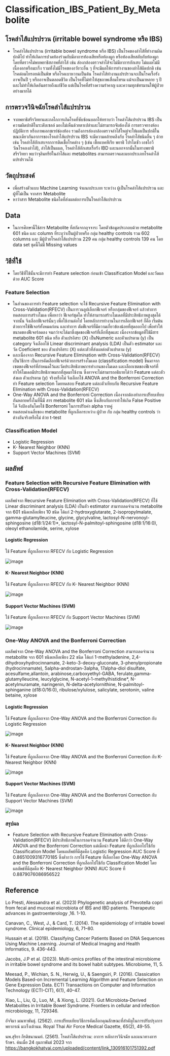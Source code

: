 # Classification_IBS_Patient_By_Metabolite
## โรคลำไส้แปรปรวน (irritable bowel syndrome หรือ IBS)  
- โรคลำไส้แปรปรวน (irritable bowel syndrome หรือ IBS)  เป็นโรคของลำไส้ที่ทำงานผิดปกติไป ทำให้เกิดการปวดท้องร่วมกับมีอาการท้องเสียหรือท้องผูก หรือท้องเสียสลับกับท้องผูก โดยที่ตรวจไม่พบพยาธิสภาพที่ลำไส้ เช่น ส่องกล้องตรวจลำไส้จะไม่มีอาการอักเสบ ไม่แผลไม่มีเนื้องอกหรือมะเร็ง รวมทั้งไม่มีโรคของอวัยวะอื่น ๆ ที่จะมีผลให้การทำงานของลำไส้ผิดปกติ เช่นโรคต่อมไทรอยด์เป็นพิษ หรือโรคเบาหวานเป็นต้น โรคลำไส้ทำงานแปรปรวนจะเป็นโรคเรื้อรังอาจเป็นปี ๆ หรืออาจเป็นตลอดชีวิต เป็นโรคที่ไม่ทำให้สุขภาพเสื่อมโทรม แม้จะเป็นมาหลาย ๆ ปี และไม่ทำให้เกิดอันตรายถึงแก่ชีวิต แต่เป็นโรคที่สร้างความรำคาญ และความทุกข์ทรมานให้ผู้ป่วยอย่างมากได้ 
## การตรวจวินิจฉัยโรคลำไส้แปรปรวน
- จากพยาธิสรีรวิทยาและกลไกการเกิดโรคที่ซับซ้อนบอกให้ทราบว่า โรคลำไส้แปรปรวน IBS เป็นความผิดปกติในระดับเซลล์ มองไม่เห็นด้วยตาเปล่าและไม่สามารถจับต้องได้ การตรวจทางห้องปฏิบัติการ หรือภาพเอกซเรย์ช่องท้อง รวมถึงการส่องกล้องตรวจลำไส้ใหญ่จะให้ผลเป็นปกติในขณะเดียวกันอาการของโรคลำไส้แปรปรวน IBS จะมีความคล้ายคลึงกับ โรคลำไส้ชนิดอื่น ๆ ด้วย เช่น โรคลำไส้อักเสบจากการติดเชื้อโรคต่าง ๆ (เช่น เชื้อแบคทีเรีย พยาธิ โปรโตซัว เอชไอวี วัณโรคลงลำไส้), ลำไส้เป็นแผล, โรคลำไส้อักเสบเรื้อรัง IBD  และนอกจากนั้นในทางพยาธิสรีรวิทยา พบว่าจุลินทรีย์ในลำไส้และ metabolites สามารถตรวจและแยกประเภทโรคลำไส้แปรปรวนได้ 
## วัตถุประสงค์
- เพื่อสร้างตัวแบบ Machine Learning จำแนกประเภท ระหว่าง ผู้เป็นโรคลำไส้แปรปรวน และผู้ที่ไม่เป็น จากสาร Metabolite
- หาว่าสาร Metabolite ชนิดใดที่ส่งผลต่อการเป็นโรคลำไส้แปรปรวน
## Data
- ในการศึกษานี้ใช้สาร Metabolite ที่สกัดจากอุจจาระ โดยตัวข้อมูลประกอบด้วย metabolite 601 ชนิด และ column ที่ระบุว่าเป็นผู้ป่วยหรือ กลุ่ม healthy controls รวม 602 columns
และ มีผู้ป่วยโรคลำไส้แปรปรวน 229 คน กลุ่ม healthy controls 139 คน โดย data set ชุดนี้ไม่มี Missing values
## วิธีที่ใช้
- โดยวิธีที่ใช้นั้นจะมีการทำ Feature selection ก่อนเข้า Classification Model และวัดผลด้วย AUC Score
### Feature Selection
- ในส่วนของการทำ Feature selection จะใช้ Recursive Feature Elimination with Cross-Validation(RFECV) เป็นการวนลูปเลือกฟีเจอร์ หรือกลุ่มของฟีเจอร์ แล้วทำการทดสอบการสร้างโมเด เพื่อหาว่า ฟีเจอร์ชุดใด ทำให้สามารถสร้างโมเดลที่มีประสิทธิภาพสูงสุดได้ จากนั้น จึงเลือกฟีเจอร์นั้นๆ เพื่อใช้งานต่อไป โดยหลักการทำงานในการเลือกฟีเจอร์ ก็คือ เริ่มต้นด้วยการใช้ฟีเจอร์ทั้งหมดก่อน และทำการ ตัดฟีเจอร์ที่มีความเกี่ยวข้องน้อยที่สุดออกไป เพื่อทำให้ขนาดของฟีเจอร์ลดลง จนกว่าจะได้มาซึ่งชุดของฟีเจอร์ที่เล็กที่สุดและ เนื่องจากข้อมูลที่ใช้มีสาร metabolite 601 ชนิด หรือ ตัวแปรอิสระ (X) เป็นNumeric และตัวแปรตาม (y) เป็น category จึงเลือกใช้ Linear discriminant analysis (LDA) เป็นตัว estimator และ วัด Coeficient ของ ตัวแปรอิสระ (X) แต่ละตัวที่ส่งผลต่อตัวแปรตาม (y)
- และเนื่องจาก Recursive Feature Elimination with Cross-Validation(RFECV) เป็นวิธีการ เป็นการคัดเลือกฟีเจอร์ด้วยการสร้างโมเดล (classification model) ขึ้นมาจากเซตของฟีเจอร์ที่กำหนดไว้และวัดประสิทธิภาพการทำงานของโมเดล และเลือกเซตของฟีเจอร์ที่ทำให้โมเดลมีประสิทธิภาพมากที่สุดมาใช้งาน ซึ่งอาจจะไม่สามารถอธิบายได้ว่า Feature แต่ละตัวส่งผล ตัวแปรตาม (y) จริงหรือไม่ จึงเลือกใช้ ANOVA and the Bonferroni Correction ทำ Feature selection โดยทดสอบ  Feature แต่ละตัวเทียบกับ Recursive Feature Elimination with Cross-Validation(RFECV)
- One-Way ANOVA and the Bonferroni Correction เนื่องจากต้องทำการเปรียบเทียบกันหลายครั้งในที่นี้มี สาร metabolite 601 ชนิด ซึ่งเสี่ยงกับการทำให้เกิด False Positive ได้ จึงป้องกันโดยใช้ Bonferroni ในการปรับค่า alpha รายคู่ 
- ทดสอบค่าเฉลี่ยของ metabolite ที่ถูกเลือกระหว่าง ผู้ป่วย กับ กลุ่ม healthy controls ว่าต่างกันจริงหรือไม่ ด้วย t-test
### Classification Model
- Logistic Regression
- K- Nearest Neighbor (KNN)
- Support Vector Machines (SVM)
## ผลลัพธ์
### Feature Selection with Recursive Feature Elimination with Cross-Validation(RFECV) 
ผลลัพธ์จาก Recursive Feature Elimination with Cross-Validation(RFECV) ที่ใช้ Linear discriminant analysis (LDA) เป็นตัว estimator สามารถลดจำนวน metabolite จาก 601 ชนิดเหลือเพียง 10 ชนิด
ได้แก่ 2-hydroxyglutarate, 2-isopropylmalate, gamma-glutamylleucine, glycine, glycylvaline, lactosyl-N-nervonoyl-sphingosine (d18:1/24:1)*, lactosyl-N-palmitoyl-sphingosine (d18:1/16:0), oleoyl ethanolamide, serine, xylose
#### Logistic Regression
ใช้ Feature ที่ถูกเลือกจาก RFECV กับ Logistic Regression

![image](https://github.com/kittipat7/Classification_IBS_Patient_By_Metabolite/assets/97491541/d00512b8-b589-4357-8809-c0169e3f3be8)

#### K- Nearest Neighbor (KNN)
ใช้ Feature ที่ถูกเลือกจาก RFECV กับ K- Nearest Neighbor (KNN)

![image](https://github.com/kittipat7/Classification_IBS_Patient_By_Metabolite/assets/97491541/4c133447-e9fe-41ad-8cd9-19e1ea12d9d5)

#### Support Vector Machines (SVM)
ใช้ Feature ที่ถูกเลือกจาก RFECV กับ Support Vector Machines (SVM)

![image](https://github.com/kittipat7/Classification_IBS_Patient_By_Metabolite/assets/97491541/ac51e2a8-afc9-4afe-b217-9ff36ff7a9d7)

### One-Way ANOVA and the Bonferroni Correction
ผลลัพธ์จาก One-Way ANOVA and the Bonferroni Correction สามารถลดจำนวน metabolite จาก 601 ชนิดเหลือเพียง 22 ชนิด ได้แก่ 1-methyladenine, 2,4-dihydroxyhydrocinnamate, 2-keto-3-deoxy-gluconate, 3-phenylpropionate (hydrocinnamate), 5alpha-androstan-3alpha, 17alpha-diol disulfate, acesulfame,allantoin, arabinose,carboxyethyl-GABA, ferulate,gamma-glutamylleucine, leucylglycine,
 N-acetyl-1-methylhistidine*, N-acetylmuramate, naringenin, N-delta-acetylornithine, N-palmitoyl-sphinganine (d18:0/16:0), ribulose/xylulose, salicylate, serotonin, valine betaine, xylose
#### Logistic Regression
ใช้ Feature ที่ถูกเลือกจาก One-Way ANOVA and the Bonferroni Correction กับ Logistic Regression

![image](https://github.com/kittipat7/Classification_IBS_Patient_By_Metabolite/assets/97491541/9de6ac05-f36a-4d5b-a9ac-22ff1767ebea)

#### K- Nearest Neighbor (KNN)
ใช้ Feature ที่ถูกเลือกจาก One-Way ANOVA and the Bonferroni Correction กับ K- Nearest Neighbor (KNN)

![image](https://github.com/kittipat7/Classification_IBS_Patient_By_Metabolite/assets/97491541/f4352b0b-5eea-4642-9737-04c626da12b0)

#### Support Vector Machines (SVM)
ใช้ Feature ที่ถูกเลือกจาก One-Way ANOVA and the Bonferroni Correction กับ Support Vector Machines (SVM)

![image](https://github.com/kittipat7/Classification_IBS_Patient_By_Metabolite/assets/97491541/c62ba09c-efbe-4e4d-8e5e-c7389b63a8d6)

### สรุปผล
- Feature Selection with Recursive Feature Elimination with Cross-Validation(RFECV) มีประสิทธิภาพในการลดจำนวน Feature ได้ดีกว่า One-Way ANOVA and the Bonferroni Correction แต่เมื่อนำ Feature ที่ถูกเลือกไปใช้กับ Classification Model โดยผลลัพธ์ที่ดีสุดคือ Logistic Regression AUC Score ที่ 0.8651009316770185 ซึ่งต่ำกว่า การใช้ Feature ที่เลือกโดย One-Way ANOVA and the Bonferroni Correction ที่ถูกเลือกไปใช้กับ Classification Model โดยผลลัพธ์ที่ดีสุดคือ K- Nearest Neighbor (KNN) AUC Score ที่ 0.8879076086956522
## Reference
Lo Presti, Alessandra et al. (2023) Phylogenetic analysis of Prevotella copri from fecal and 	mucosal microbiota of IBS and IBD patients. Therapeutic advances in gastroenterology 	,16. 1-10.

Canavan, C., West, J., & Card, T. (2014). The epidemiology of irritable bowel syndrome. Clinical 	epidemiology, 6, 71–80.

Hussain et al. (2019). Classifying Cancer Patients Based on DNA Sequences Using Machine 	Learning. Journal of Medical Imaging and Health Informatics, 9. 436-443.

Jacobs, J.P et al. (2023). Multi-omics profiles of the intestinal microbiome in irritable bowel 	syndrome and its bowel habit subtypes. Microbiome, 11, 5.

Meesad, P., Wichian, S. N., Herwig, U., & Saengsiri, P. (2016). Classication Models Based-on 	Incremental Learning Algorithm and Feature Selection on Gene Expression Data. ECTI 	Transactions on Computer and Information Technology (ECTI-CIT), 6(1), 40–47.

Xiao, L., Liu, Q., Luo, M., & Xiong, L. (2021). Gut Microbiota-Derived Metabolites in Irritable 	Bowel 	Syndrome. Frontiers in cellular and infection microbiology, 11, 729346. 

อัจจิมา มณฑาพันธุ์. (2562). การเปรียบเทียบวิธีการคัดเลือกคุณลักษณะที่สำคัญในการปรับปรุงการพยากรณ์	มะเร็งเต้านม. Royal Thai Air Force Medical Gazette, 65(2), 49-55.

นพ.สุริยา กีรติชนานนท์. (2561).  โรคลำไส้แปรปรวน: อาการ หลักการวินิจฉัย และแนวทางการรักษา. ค้นเมื่อ 	24  กุมภาพันธ์ 2023 จาก 	https://bangkokhatyai.com/uploaded/content/link_130916101751392.pdf

